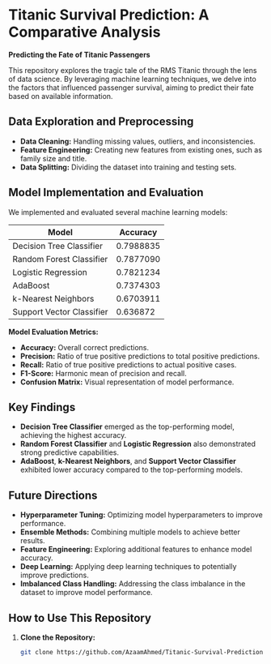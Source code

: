 # Titanic Survival Prediction: A Comparative Analysis

**Predicting the Fate of Titanic Passengers**

This repository explores the tragic tale of the RMS Titanic through the lens of data science. By leveraging machine learning techniques, we delve into the factors that influenced passenger survival, aiming to predict their fate based on available information.

## Data Exploration and Preprocessing

* **Data Cleaning:** Handling missing values, outliers, and inconsistencies.
* **Feature Engineering:** Creating new features from existing ones, such as family size and title.
* **Data Splitting:** Dividing the dataset into training and testing sets.

## Model Implementation and Evaluation

We implemented and evaluated several machine learning models:

| Model | Accuracy |
|---|---|
| Decision Tree Classifier | 0.7988835 |
| Random Forest Classifier | 0.7877090 |
| Logistic Regression | 0.7821234 |
| AdaBoost | 0.7374303 |
| k-Nearest Neighbors | 0.6703911 |
| Support Vector Classifier | 0.636872 |

**Model Evaluation Metrics:**

* **Accuracy:** Overall correct predictions.
* **Precision:** Ratio of true positive predictions to total positive predictions.
* **Recall:** Ratio of true positive predictions to actual positive cases.
* **F1-Score:** Harmonic mean of precision and recall.
* **Confusion Matrix:** Visual representation of model performance.

## Key Findings

* **Decision Tree Classifier** emerged as the top-performing model, achieving the highest accuracy.
* **Random Forest Classifier** and **Logistic Regression** also demonstrated strong predictive capabilities.
* **AdaBoost**, **k-Nearest Neighbors**, and **Support Vector Classifier** exhibited lower accuracy compared to the top-performing models.

## Future Directions

* **Hyperparameter Tuning:** Optimizing model hyperparameters to improve performance.
* **Ensemble Methods:** Combining multiple models to achieve better results.
* **Feature Engineering:** Exploring additional features to enhance model accuracy.
* **Deep Learning:** Applying deep learning techniques to potentially improve predictions.
* **Imbalanced Class Handling:** Addressing the class imbalance in the dataset to improve model performance.

## How to Use This Repository

1. **Clone the Repository:**
   ```bash
   git clone https://github.com/AzaamAhmed/Titanic-Survival-Prediction-Analysis.git
